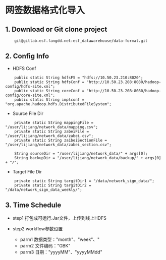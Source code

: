 # 网签数据格式化导入

## 1. Download or Git clone project ##
```
    git@gitlab.esf.fangdd.net:esf_datawarehouse/data-format.git
```
## 2. Config Info ##
* HDFS Conf
```
    public static String hdfsFS = "hdfs://10.50.23.210:8020";
    public static String hdfsConf = "http://10.50.23.208:8080/hadoop-config/hdfs-site.xml";
    public static String coreConf = "http://10.50.23.208:8080/hadoop-config/core-site.xml";
    public static String implconf = "org.apache.hadoop.hdfs.DistributedFileSystem";
``` 
* Source File Dir
```
    private static String mappingFile = "/user/lijiang/network_data/mapping.csv";
    private static String zabeiFile = "/user/lijiang/network_data/zabei.csv";
    private static String zaibeiSectionFile = "/user/lijiang/network_data/zabei_section.csv";
```
```
    String sourceDir = "/user/lijiang/network_data/" + args[0];
    String backupDir = "/user/lijiang/network_data/backup/" + args[0] + "/";
```
* Target File Dir
```
    private static String targitDir1 = "/data/network_sign_data/";
    private static String targitDir2 = "/data/network_sign_data_weekly/";
```


## 3. Time Schedule ##
* step1 打包成可运行.Jar文件，上传到线上HDFS

* step2 workflow参数设置
    * parm1 数据类型："month"、"week"、"
    * parm2 文件编码："GBK"
    * parm3 日期："yyyyMM"、"yyyyMMdd"